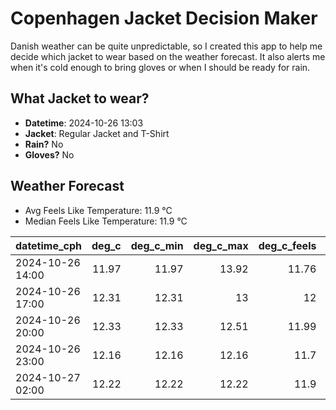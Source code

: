 
# Copenhagen Jacket Decision Maker

Danish weather can be quite unpredictable, so I created this app to help me decide which jacket to wear based on the weather forecast. 
It also alerts me when it's cold enough to bring gloves or when I should be ready for rain.

## What Jacket to wear?

- **Datetime**: 2024-10-26 13:03
- **Jacket**: Regular Jacket and T-Shirt
- **Rain?** No
- **Gloves?** No

## Weather Forecast
- Avg Feels Like Temperature: 11.9 °C
- Median Feels Like Temperature: 11.9 °C

| datetime_cph     |   deg_c |   deg_c_min |   deg_c_max |   deg_c_feels | weather   | wind   | rain   |
|:-----------------|--------:|------------:|------------:|--------------:|:----------|:-------|:-------|
| 2024-10-26 14:00 |   11.97 |       11.97 |       13.92 |         11.76 | Clouds    | Low    | None   |
| 2024-10-26 17:00 |   12.31 |       12.31 |       13    |         12    | Clouds    | Low    | None   |
| 2024-10-26 20:00 |   12.33 |       12.33 |       12.51 |         11.99 | Clouds    | Low    | None   |
| 2024-10-26 23:00 |   12.16 |       12.16 |       12.16 |         11.7  | Clouds    | Low    | None   |
| 2024-10-27 02:00 |   12.22 |       12.22 |       12.22 |         11.9  | Clouds    | Low    | None   |
        